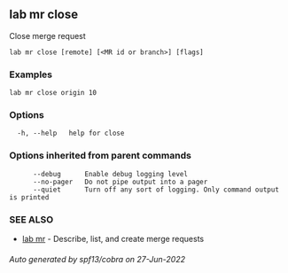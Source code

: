 ## lab mr close

Close merge request

```
lab mr close [remote] [<MR id or branch>] [flags]
```

### Examples

```
lab mr close origin 10
```

### Options

```
  -h, --help   help for close
```

### Options inherited from parent commands

```
      --debug      Enable debug logging level
      --no-pager   Do not pipe output into a pager
      --quiet      Turn off any sort of logging. Only command output is printed
```

### SEE ALSO

* [lab mr](lab_mr.md)	 - Describe, list, and create merge requests

###### Auto generated by spf13/cobra on 27-Jun-2022
